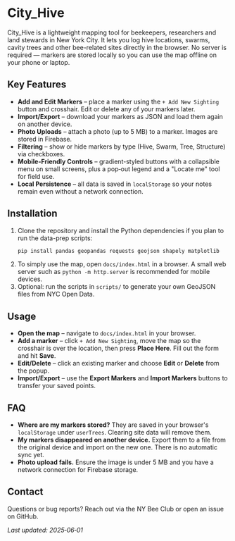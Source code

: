 # City_Hive

City_Hive is a lightweight mapping tool for beekeepers, researchers and land stewards in New York City. It lets you log hive locations, swarms, cavity trees and other bee-related sites directly in the browser. No server is required &mdash; markers are stored locally so you can use the map offline on your phone or laptop.

## Key Features

- **Add and Edit Markers** – place a marker using the `+ Add New Sighting` button and crosshair. Edit or delete any of your markers later.
- **Import/Export** – download your markers as JSON and load them again on another device.
- **Photo Uploads** – attach a photo (up to 5&nbsp;MB) to a marker. Images are stored in Firebase.
- **Filtering** – show or hide markers by type (Hive, Swarm, Tree, Structure) via checkboxes.
- **Mobile-Friendly Controls** – gradient-styled buttons with a collapsible menu on small screens, plus a pop‑out legend and a "Locate me" tool for field use.
- **Local Persistence** – all data is saved in `localStorage` so your notes remain even without a network connection.

## Installation

1. Clone the repository and install the Python dependencies if you plan to run the data-prep scripts:
   ```bash
   pip install pandas geopandas requests geojson shapely matplotlib
   ```
2. To simply use the map, open `docs/index.html` in a browser. A small web server such as `python -m http.server` is recommended for mobile devices.
3. Optional: run the scripts in `scripts/` to generate your own GeoJSON files from NYC Open Data.

## Usage

- **Open the map** – navigate to `docs/index.html` in your browser.
- **Add a marker** – click `+ Add New Sighting`, move the map so the crosshair is over the location, then press **Place Here**. Fill out the form and hit **Save**.
- **Edit/Delete** – click an existing marker and choose **Edit** or **Delete** from the popup.
- **Import/Export** – use the **Export Markers** and **Import Markers** buttons to transfer your saved points.

## FAQ

- **Where are my markers stored?**  They are saved in your browser's `localStorage` under `userTrees`. Clearing site data will remove them.
- **My markers disappeared on another device.**  Export them to a file from the original device and import on the new one. There is no automatic sync yet.
- **Photo upload fails.**  Ensure the image is under 5&nbsp;MB and you have a network connection for Firebase storage.

## Contact

Questions or bug reports? Reach out via the NY Bee Club or open an issue on GitHub.

_Last updated: 2025‑06‑01_
